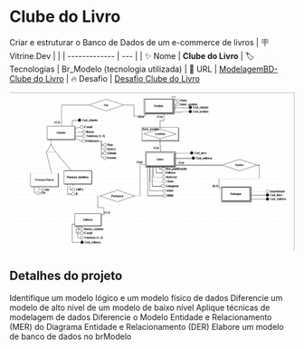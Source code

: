 # Clube do Livro

Criar e estruturar o Banco de Dados de um e-commerce de livros
| :placard: Vitrine.Dev |     |
| -------------  | --- |
| :sparkles: Nome        | **Clube do Livro**
| :label: Tecnologias | Br_Modelo (tecnologia utilizada)
| :rocket: URL         | [ModelagemBD-Clube do Livro](https://github.com/viniciusserrano/ModelagemBD)
| :fire: Desafio     | [Desafio Clube do Livro](desafio_ClubeDoLivro.brM3)

<!-- Inserir imagem com a #vitrinedev ao final do link -->
![](ClubeDoLivro.png#vitrinedev)

## Detalhes do projeto

Identifique um modelo lógico e um modelo físico de dados
Diferencie um modelo de alto nível de um modelo de baixo nível
Aplique técnicas de modelagem de dados
Diferencie o Modelo Entidade e Relacionamento (MER) do Diagrama Entidade e Relacionamento (DER)
Elabore um modelo de banco de dados no brModelo

